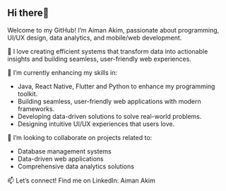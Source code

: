 ## Hi there👋
Welcome to my GitHub! I’m Aiman Akim, passionate about programming, UI/UX design, data analytics, and mobile/web development.

👀 I love creating efficient systems that transform data into actionable insights and building seamless, user-friendly web experiences.

🌱 I’m currently enhancing my skills in:
- Java, React Native, Flutter and Python to enhance my programming toolkit.
- Building seamless, user-friendly web applications with modern frameworks.
- Developing data-driven solutions to solve real-world problems.
- Designing intuitive UI/UX experiences that users love.

📍 I’m looking to collaborate on projects related to:
- Database management systems
- Data-driven web applications
- Comprehensive data analytics solutions

📫 Let’s connect! Find me on LinkedIn: Aiman Akim


